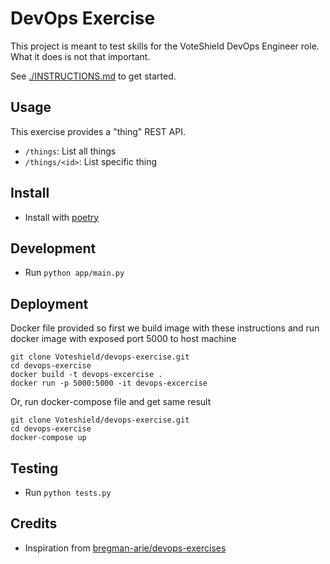 # DevOps Exercise

This project is meant to test skills for the VoteShield DevOps Engineer role. What it does is not that important.

See [./INSTRUCTIONS.md](./INSTRUCTIONS.md) to get started.

## Usage

This exercise provides a "thing" REST API.

- `/things`: List all things
- `/things/<id>`: List specific thing

## Install

- Install with [poetry](https://python-poetry.org/)

## Development

- Run `python app/main.py`

## Deployment

Docker file provided so first we build image with these instructions
and run docker image with exposed port 5000 to host machine

```local sh
git clone Voteshield/devops-exercise.git
cd devops-exercise
docker build -t devops-excercise .
docker run -p 5000:5000 -it devops-excercise
```

Or, run docker-compose file and get same result

```local sh
git clone Voteshield/devops-exercise.git
cd devops-exercise
docker-compose up
```

## Testing

- Run `python tests.py`

## Credits

- Inspiration from [bregman-arie/devops-exercises](https://github.com/bregman-arie/devops-exercises)
